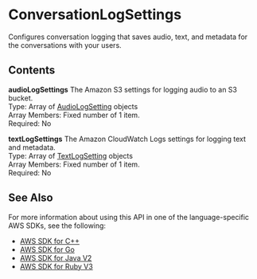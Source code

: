 # ConversationLogSettings<a name="API_ConversationLogSettings"></a>

Configures conversation logging that saves audio, text, and metadata for the conversations with your users\.

## Contents<a name="API_ConversationLogSettings_Contents"></a>

 **audioLogSettings**   <a name="lexv2-Type-ConversationLogSettings-audioLogSettings"></a>
The Amazon S3 settings for logging audio to an S3 bucket\.  
Type: Array of [AudioLogSetting](API_AudioLogSetting.md) objects  
Array Members: Fixed number of 1 item\.  
Required: No

 **textLogSettings**   <a name="lexv2-Type-ConversationLogSettings-textLogSettings"></a>
The Amazon CloudWatch Logs settings for logging text and metadata\.  
Type: Array of [TextLogSetting](API_TextLogSetting.md) objects  
Array Members: Fixed number of 1 item\.  
Required: No

## See Also<a name="API_ConversationLogSettings_SeeAlso"></a>

For more information about using this API in one of the language\-specific AWS SDKs, see the following:
+  [AWS SDK for C\+\+](https://docs.aws.amazon.com/goto/SdkForCpp/models.lex.v2-2020-08-07/ConversationLogSettings) 
+  [AWS SDK for Go](https://docs.aws.amazon.com/goto/SdkForGoV1/models.lex.v2-2020-08-07/ConversationLogSettings) 
+  [AWS SDK for Java V2](https://docs.aws.amazon.com/goto/SdkForJavaV2/models.lex.v2-2020-08-07/ConversationLogSettings) 
+  [AWS SDK for Ruby V3](https://docs.aws.amazon.com/goto/SdkForRubyV3/models.lex.v2-2020-08-07/ConversationLogSettings) 